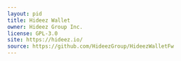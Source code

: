 ```yaml
---
layout: pid
title: Hideez Wallet
owner: Hideez Group Inc.
license: GPL-3.0
site: https://hideez.io/
source: https://github.com/HideezGroup/HideezWalletFw
---
```

